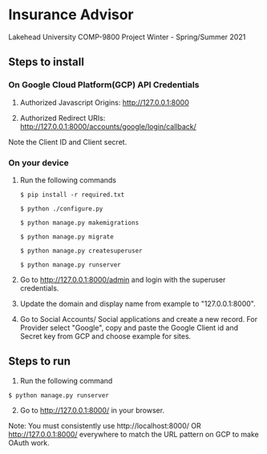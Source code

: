 # Insurance Advisor

Lakehead University COMP-9800 Project Winter - Spring/Summer 2021

## Steps to install
### On Google Cloud Platform(GCP) API Credentials

1.  Authorized Javascript Origins: http://127.0.0.1:8000

2.  Authorized Redirect URIs: http://127.0.0.1:8000/accounts/google/login/callback/

Note the Client ID and Client secret.

### On your device
1. Run the following commands
    ``` 
    $ pip install -r required.txt

    $ python ./configure.py

    $ python manage.py makemigrations
        
    $ python manage.py migrate
        
    $ python manage.py createsuperuser

    $ python manage.py runserver
    ```

2.  Go to http://127.0.0.1:8000/admin and login with the superuser credentials.

3.  Update the domain and display name from example to "127.0.0.1:8000".

4. Go to Social Accounts/ Social applications and create a new record. For Provider select "Google", copy and paste the Google Client id and Secret key from GCP and choose example for sites.  

## Steps to run
1. Run the following command
```
$ python manage.py runserver
```

2. Go to http://127.0.0.1:8000/ in your browser.

Note: You must consistently use http://localhost:8000/ OR http://127.0.0.1:8000/ everywhere to match the URL pattern on GCP to make OAuth work.
